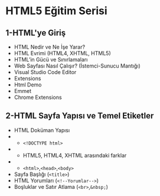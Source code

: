 # HTML5 Eğitim Serisi
## 1-HTML'ye Giriş
* HTML Nedir ve Ne İşe Yarar?
* HTML Evrimi (HTML4, XHTML, HTML5)
* HTML’in Gücü ve Sınırlamaları
* Web Sayfası Nasıl Çalışır? (İstemci-Sunucu Mantığı)
* Visual Studio Code Editor
* Extensions
* Html Demo	
* Emmet
* Chrome Extensions

## 2-HTML Sayfa Yapısı ve Temel Etiketler
* HTML Doküman Yapısı
* * `<!DOCTYPE html>`
* * HTML5, HTML4, XHTML arasındaki farklar
* * `<html>`,`<head>`,`<body>`
* Sayfa Başlığı (`<title>`)
* HTML Yorumları (`<!--Yorumlar-->`)
* Boşluklar ve Satır Atlama (`<br>`,`&nbsp;`)

